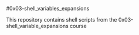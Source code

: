 #0x03-shell_variables_expansions

This repository contains shell scripts from the 0x03-shell_variable_expansions course
